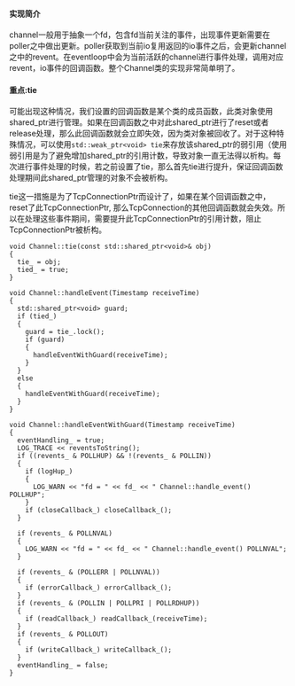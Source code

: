 #### 实现简介


channel一般用于抽象一个fd，包含fd当前关注的事件，出现事件更新需要在poller之中做出更新。poller获取到当前io复用返回的io事件之后，会更新channel之中的revent。在eventloop中会为当前活跃的channel进行事件处理，调用对应revent，io事件的回调函数。整个Channel类的实现非常简单明了。


#### 重点:tie

可能出现这种情况，我们设置的回调函数是某个类的成员函数，此类对象使用shared_ptr进行管理。如果在回调函数之中对此shared_ptr进行了reset或者release处理，那么此回调函数就会立即失效，因为类对象被回收了。对于这种特殊情况，可以使用```std::weak_ptr<void> tie```来存放该shared_ptr的弱引用（使用弱引用是为了避免增加shared_ptr的引用计数，导致对象一直无法得以析构。每次进行事件处理的时候，若之前设置了tie，那么首先tie进行提升，保证回调函数处理期间此shared_ptr管理的对象不会被析构。


tie这一措施是为了TcpConnectionPtr而设计了，如果在某个回调函数之中，reset了此TcpConnectionPtr, 那么TcpConnection的其他回调函数就会失效。所以在处理这些事件期间，需要提升此TcpConnectionPtr的引用计数，阻止TcpConnectionPtr被析构。


```
void Channel::tie(const std::shared_ptr<void>& obj)
{
  tie_ = obj;
  tied_ = true;
}

void Channel::handleEvent(Timestamp receiveTime)
{
  std::shared_ptr<void> guard;
  if (tied_)
  {
    guard = tie_.lock();
    if (guard)
    {
      handleEventWithGuard(receiveTime);
    }
  }
  else
  {
    handleEventWithGuard(receiveTime);
  }
}

void Channel::handleEventWithGuard(Timestamp receiveTime)
{
  eventHandling_ = true;
  LOG_TRACE << reventsToString();
  if ((revents_ & POLLHUP) && !(revents_ & POLLIN))
  {
    if (logHup_)
    {
      LOG_WARN << "fd = " << fd_ << " Channel::handle_event() POLLHUP";
    }
    if (closeCallback_) closeCallback_();
  }

  if (revents_ & POLLNVAL)
  {
    LOG_WARN << "fd = " << fd_ << " Channel::handle_event() POLLNVAL";
  }

  if (revents_ & (POLLERR | POLLNVAL))
  {
    if (errorCallback_) errorCallback_();
  }
  if (revents_ & (POLLIN | POLLPRI | POLLRDHUP))
  {
    if (readCallback_) readCallback_(receiveTime);
  }
  if (revents_ & POLLOUT)
  {
    if (writeCallback_) writeCallback_();
  }
  eventHandling_ = false;
}

```
